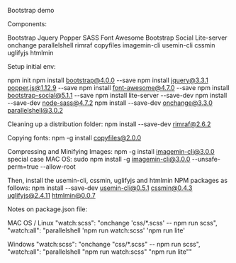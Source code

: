 Bootstrap demo

Components:

Bootstrap
Jquery
Popper
SASS
Font Awesome
Bootstrap Social
Lite-server
onchange
parallelshell
rimraf
copyfiles
imagemin-cli
usemin-cli
cssmin
uglifyjs
htmlmin

Setup initial env:

npm init
npm install bootstrap@4.0.0 --save
npm install jquery@3.3.1 popper.js@1.12.9 --save
npm install font-awesome@4.7.0 --save
npm install bootstrap-social@5.1.1 --save
npm install lite-server --save-dev
npm install --save-dev node-sass@4.7.2
npm install --save-dev onchange@3.3.0 parallelshell@3.0.2

Cleaning up a distribution folder:
npm install --save-dev rimraf@2.6.2

Copying fonts:
npm -g install copyfiles@2.0.0

Compressing and Minifying Images:
npm -g install imagemin-cli@3.0.0
special case MAC OS:
sudo npm install -g imagemin-cli@3.0.0 --unsafe-perm=true --allow-root

Then, install the usemin-cli, cssmin, uglifyjs and htmlmin NPM packages as follows:
npm install --save-dev usemin-cli@0.5.1 cssmin@0.4.3 uglifyjs@2.4.11 htmlmin@0.0.7

Notes on package.json file:

MAC OS / Linux
"watch:scss": "onchange 'css/*.scss' -- npm run scss",
"watch:all": "parallelshell 'npm run watch:scss' 'npm run lite'

Windows
"watch:scss": "onchange \"css/*.scss\" -- npm run scss",   
"watch:all": "parallelshell \"npm run watch:scss\" \"npm run lite\""

